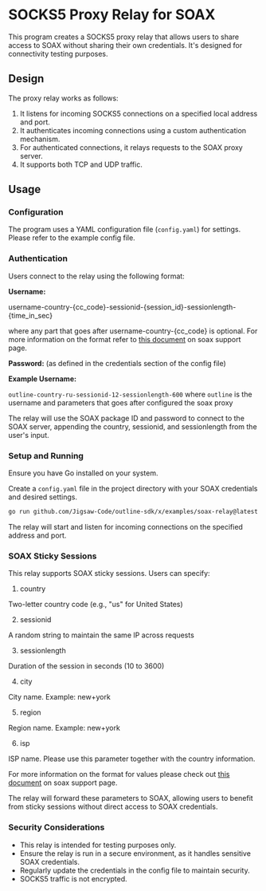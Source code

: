 # SOCKS5 Proxy Relay for SOAX

This program creates a SOCKS5 proxy relay that allows users to share access to SOAX without sharing their own credentials. It's designed for connectivity testing purposes.

## Design

The proxy relay works as follows:

1. It listens for incoming SOCKS5 connections on a specified local address and port.
2. It authenticates incoming connections using a custom authentication mechanism.
3. For authenticated connections, it relays requests to the SOAX proxy server.
4. It supports both TCP and UDP traffic.

## Usage

### Configuration

The program uses a YAML configuration file (`config.yaml`) for settings. Please refer to the example config file.

### Authentication
Users connect to the relay using the following format:

<b>Username:</b> 

username-country-{cc_code}-sessionid-{session_id}-sessionlength-{time_in_sec}

where any part that goes after username-country-{cc_code} is optional. For more information on the format refer to [this document](https://helpcenter.soax.com/en/articles/6723733-sticky-sessions) on soax support page.

<b>Password:</b> (as defined in the credentials section of the config file)

<b>Example Username:</b>

`outline-country-ru-sessionid-12-sessionlength-600` where `outline` is the username and parameters that goes after configured the soax proxy

The relay will use the SOAX package ID and password to connect to the SOAX server, appending the country, sessionid, and sessionlength from the user's input.

### Setup and Running

Ensure you have Go installed on your system.

Create a `config.yaml` file in the project directory with your SOAX credentials and desired settings.

```bash
go run github.com/Jigsaw-Code/outline-sdk/x/examples/soax-relay@latest
```

The relay will start and listen for incoming connections on the specified address and port.

### SOAX Sticky Sessions

This relay supports SOAX sticky sessions. Users can specify:

1. country

Two-letter country code (e.g., "us" for United States)

2. sessionid

A random string to maintain the same IP across requests

3. sessionlength

Duration of the session in seconds (10 to 3600)

4. city

City name. Example: new+york

5. region

Region name. Example: new+york

6. isp

ISP name. Please use this parameter together with the country information. 

For more information on the format for values please check out [this document](https://helpcenter.soax.com/en/articles/6723733-sticky-sessions) on soax support page.

The relay will forward these parameters to SOAX, allowing users to benefit from sticky sessions without direct access to SOAX credentials.

### Security Considerations

- This relay is intended for testing purposes only.
- Ensure the relay is run in a secure environment, as it handles sensitive SOAX credentials.
- Regularly update the credentials in the config file to maintain security.
- SOCKS5 traffic is not encrypted.



